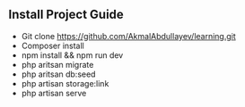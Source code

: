## Install Project Guide

- Git clone https://github.com/AkmalAbdullayev/learning.git
- Composer install
- npm install && npm run dev
- php aritsan migrate
- php aritsan db:seed
- php artisan storage:link
- php artisan serve